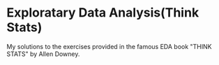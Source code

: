 # Exploratary Data Analysis(Think Stats)
My solutions to the exercises provided in the famous EDA book "THINK STATS" by Allen Downey.
